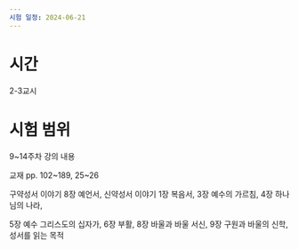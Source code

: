 ```yaml
---
시험 일정: 2024-06-21
---
```

# 시간
2-3교시

# 시험 범위 
9~14주차 강의 내용

교재 pp. 102~189, 25~26

구약성서 이야기 8장 예언서, 신약성서 이야기 1장 복음서, 3장 예수의 가르침, 4장 하나님의 나라,

5장 예수 그리스도의 십자가, 6장 부활, 8장 바울과 바울 서신, 9장 구원과 바울의 신학, 성서를 읽는 목적